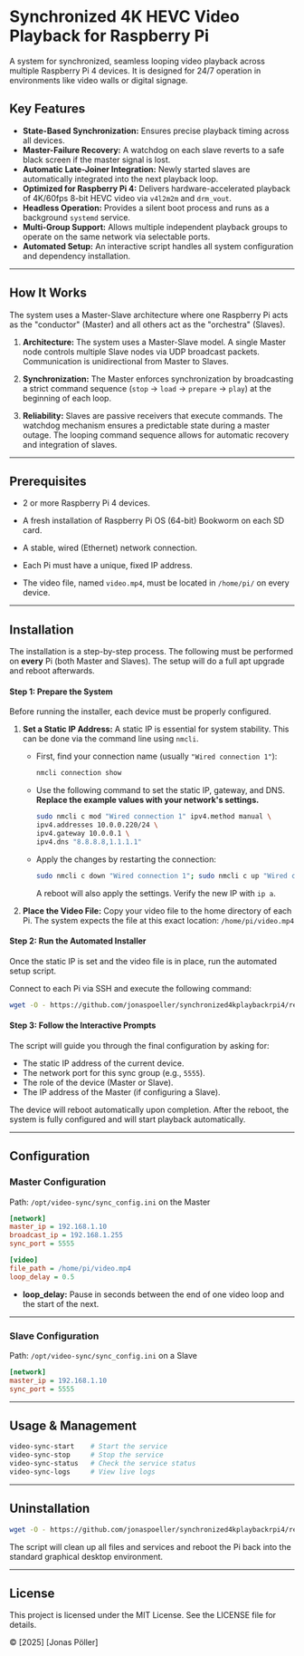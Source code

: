 Synchronized 4K HEVC Video Playback for Raspberry Pi
============================================

A system for synchronized, seamless looping video playback across multiple Raspberry Pi 4 devices. It is designed for 24/7 operation in environments like video walls or digital signage.

## Key Features

*   **State-Based Synchronization:** Ensures precise playback timing across all devices.
*   **Master-Failure Recovery:** A watchdog on each slave reverts to a safe black screen if the master signal is lost.
*   **Automatic Late-Joiner Integration:** Newly started slaves are automatically integrated into the next playback loop.
*   **Optimized for Raspberry Pi 4:** Delivers hardware-accelerated playback of 4K/60fps 8-bit HEVC video via `v4l2m2m` and `drm_vout`.
*   **Headless Operation:** Provides a silent boot process and runs as a background `systemd` service.
*   **Multi-Group Support:** Allows multiple independent playback groups to operate on the same network via selectable ports.
*   **Automated Setup:** An interactive script handles all system configuration and dependency installation.

---

## How It Works

The system uses a Master-Slave architecture where one Raspberry Pi acts as the "conductor" (Master) and all others act as the "orchestra" (Slaves).

1.  **Architecture:** The system uses a Master-Slave model. A single Master node controls multiple Slave nodes via UDP broadcast packets. Communication is unidirectional from Master to Slaves.

2.  **Synchronization:** The Master enforces synchronization by broadcasting a strict command sequence (`stop` -> `load` -> `prepare` -> `play`) at the beginning of each loop.

3.  **Reliability:** Slaves are passive receivers that execute commands. The watchdog mechanism ensures a predictable state during a master outage. The looping command sequence allows for automatic recovery and integration of slaves.

---

## Prerequisites

-   2 or more Raspberry Pi 4 devices.

-   A fresh installation of Raspberry Pi OS (64-bit) Bookworm on each SD card.

-   A stable, wired (Ethernet) network connection.

-   Each Pi must have a unique, fixed IP address.

-   The video file, named `video.mp4`, must be located in `/home/pi/` on every device.

---

## Installation

The installation is a step-by-step process. The following must be performed on **every** Pi (both Master and Slaves). The setup will do a full apt upgrade and reboot afterwards. 

#### Step 1: Prepare the System

Before running the installer, each device must be properly configured.

1.  **Set a Static IP Address:** A static IP is essential for system stability. This can be done via the command line using `nmcli`.
    *   First, find your connection name (usually `"Wired connection 1"`):
        ```bash
        nmcli connection show
        ```
    *   Use the following command to set the static IP, gateway, and DNS. **Replace the example values with your network's settings.**
        ```bash
        sudo nmcli c mod "Wired connection 1" ipv4.method manual \
        ipv4.addresses 10.0.0.220/24 \
        ipv4.gateway 10.0.0.1 \
        ipv4.dns "8.8.8.8,1.1.1.1"
        ```
    *   Apply the changes by restarting the connection:
        ```bash
        sudo nmcli c down "Wired connection 1"; sudo nmcli c up "Wired connection 1"
        ```
        A reboot will also apply the settings. Verify the new IP with `ip a`.

2.  **Place the Video File:** Copy your video file to the home directory of each Pi. The system expects the file at this exact location:
    `/home/pi/video.mp4`

#### Step 2: Run the Automated Installer

Once the static IP is set and the video file is in place, run the automated setup script.

Connect to each Pi via SSH and execute the following command:
```bash
wget -O - https://github.com/jonaspoeller/synchronized4kplaybackrpi4/releases/latest/download/setup.sh | sudo bash
```
#### Step 3: Follow the Interactive Prompts

The script will guide you through the final configuration by asking for:
*   The static IP address of the current device.
*   The network port for this sync group (e.g., `5555`).
*   The role of the device (Master or Slave).
*   The IP address of the Master (if configuring a Slave).


The device will reboot automatically upon completion. After the reboot, the system is fully configured and will start playback automatically.

---

## Configuration

### Master Configuration

Path: `/opt/video-sync/sync_config.ini` on the Master

```ini
[network]
master_ip = 192.168.1.10
broadcast_ip = 192.168.1.255
sync_port = 5555

[video]
file_path = /home/pi/video.mp4
loop_delay = 0.5
```

- **loop_delay:** Pause in seconds between the end of one video loop and the start of the next.

---

### Slave Configuration

Path: `/opt/video-sync/sync_config.ini` on a Slave

```ini
[network]
master_ip = 192.168.1.10
sync_port = 5555
```

---

## Usage & Management

```bash
video-sync-start    # Start the service
video-sync-stop     # Stop the service
video-sync-status   # Check the service status
video-sync-logs     # View live logs
```

---

## Uninstallation

```bash
wget -O - https://github.com/jonaspoeller/synchronized4kplaybackrpi4/releases/latest/download/uninstall.sh | sudo bash
```

The script will clean up all files and services and reboot the Pi back into the standard graphical desktop environment.

---

## License

This project is licensed under the MIT License. See the LICENSE file for details.

© [2025] [Jonas Pöller]
